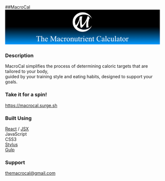 ##MacroCal  
[![header](./screen-shot.png)](https://macrocal.surge.sh)



### Description
MacroCal simplifies the process of determining caloric targets that are tailored to your body,  
guided by your training style and eating habits, designed to support your goals.  



### Take it for a spin!
https://macrocal.surge.sh  



### Built Using
[React](https://github.com/facebook/react) / [JSX](https://facebook.github.io/react/docs/jsx-in-depth.html)   
JavaScript  
CSS3  
[Stylus](https://github.com/stylus/stylus)  
[Gulp](https://github.com/gulpjs/gulp)  


### Support
[themacrocal@gmail.com](mailto:themacrocal@gmail.com)
